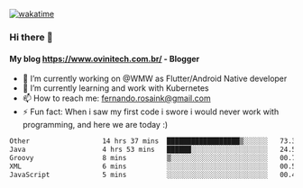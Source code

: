 [![wakatime](https://wakatime.com/badge/user/d5892087-17e6-46ab-8384-91a71a9b88d8.svg)](https://wakatime.com/@d5892087-17e6-46ab-8384-91a71a9b88d8)
### Hi there 👋

#### My blog https://www.ovinitech.com.br/ - Blogger

- 🔭 I’m currently working on @WMW as Flutter/Android Native developer
- 🌱 I’m currently learning and work with Kubernetes
- 📫 How to reach me: fernando.rosaink@gmail.com 
- ⚡ Fun fact: When i saw my first code i swore i would never work with programming, and here we are today :)

<!--START_SECTION:waka-->

```txt
Other                  14 hrs 37 mins  ██████████████████▒░░░░░░   73.30 %
Java                   4 hrs 53 mins   ██████░░░░░░░░░░░░░░░░░░░   24.52 %
Groovy                 8 mins          ▒░░░░░░░░░░░░░░░░░░░░░░░░   00.75 %
XML                    6 mins          ░░░░░░░░░░░░░░░░░░░░░░░░░   00.58 %
JavaScript             5 mins          ░░░░░░░░░░░░░░░░░░░░░░░░░   00.44 %
```

<!--END_SECTION:waka-->

